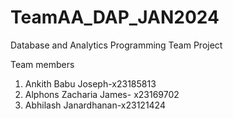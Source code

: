 # TeamAA_DAP_JAN2024
Database and Analytics Programming Team Project 

Team members
1. Ankith Babu Joseph-x23185813
2. Alphons Zacharia James- x23169702
3. Abhilash Janardhanan-x23121424
